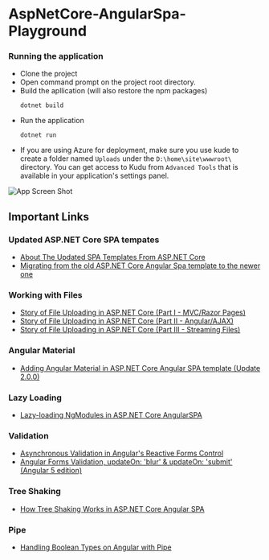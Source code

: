 # AspNetCore-AngularSpa-Playground

### Running the application

* Clone the project
* Open command prompt on the project root directory.
* Build the apllication (will also restore the npm packages)
     ```
     dotnet build
     ```
* Run the application
    ```
    dotnet run
    ``` 
* If you are using Azure for deployment, make sure you use kude to create a folder named `Uploads` under the `D:\home\site\wwwroot\` directory. You can get access to Kudu from `Advanced Tools` that is available in your application's settings panel.

![App Screen Shot](https://github.com/fiyazbinhasan/AspNetCore-AngularSpa-Playground/blob/master/app-screen-shot.png)

## Important Links

### Updated ASP.NET Core SPA tempates

* [About The Updated SPA Templates From ASP.NET Core](http://fiyazhasan.me/about-updated-spa-templates-from-asp-net-core/)
* [Migrating from the old ASP.NET Core Angular Spa template to the newer one](http://fiyazhasan.me/migrating-from-the-old-asp-net-core-angular-spa-template-to-the-newer-one/)

### Working with Files

* [Story of File Uploading in ASP.NET Core (Part I - MVC/Razor Pages)](http://fiyazhasan.me/story-of-file-uploading-in-asp-net-core-part-i-mvc/)
* [Story of File Uploading in ASP.NET Core (Part II - Angular/AJAX)](http://fiyazhasan.me/story-of-file-uploading-in-asp-net-core-part-ii-angular/)
* [Story of File Uploading in ASP.NET Core (Part III - Streaming Files)](http://fiyazhasan.me/story-of-file-uploading-in-asp-net-core-part-iii-streaming-files/)

### Angular Material

* [Adding Angular Material in ASP.NET Core Angular SPA template (Update 2.0.0)](http://fiyazhasan.me/adding-angular-material-in-aspnet-core-spa-template/)

### Lazy Loading

* [Lazy-loading NgModules in ASP.NET Core AngularSPA](http://fiyazhasan.me/lazy-loading-ngmodules-in-asp-net-core-angularspa/)

### Validation

* [Asynchronous Validation in Angular's Reactive Forms Control](http://fiyazhasan.me/asynchronous-validation-in-angulars-reactive-forms-control/)
* [Angular Forms Validation, updateOn: 'blur' & updateOn: 'submit' (Angular 5 edition)](http://fiyazhasan.me/angular-forms-validation-updateon-blur/)

### Tree Shaking

* [How Tree Shaking Works in ASP.NET Core Angular SPA](http://fiyazhasan.me/how-tree-shaking-works-in-asp-net-core-angular-spa/)

### Pipe

* [Handling Boolean Types on Angular with Pipe](http://fiyazhasan.me/handling-boolean-types-on-angular-with-pipe/)

